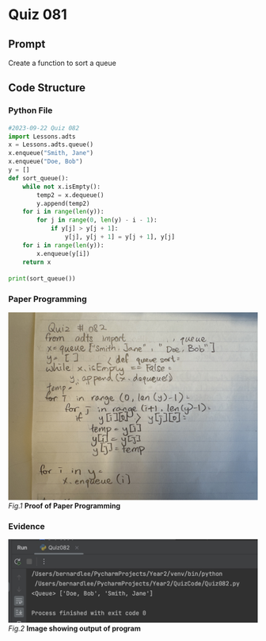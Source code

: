 # Quiz 081

## Prompt
Create a function to sort a queue
## Code Structure

### Python File
```python
#2023-09-22 Quiz 082
import Lessons.adts
x = Lessons.adts.queue()
x.enqueue("Smith, Jane")
x.enqueue("Doe, Bob")
y = []
def sort_queue():
    while not x.isEmpty():
        temp2 = x.dequeue()
        y.append(temp2)
    for i in range(len(y)):
        for j in range(0, len(y) - i - 1):
            if y[j] > y[j + 1]:
                y[j], y[j + 1] = y[j + 1], y[j]
    for i in range(len(y)):
        x.enqueue(y[i])
    return x

print(sort_queue())
```

### Paper Programming
![Paper Programming](../Assets/Quiz082.jpeg)
*Fig.1* **Proof of Paper Programming**


### Evidence
![Evidence](../Assets/Quiz082Evidence.jpg)
*Fig.2* **Image showing output of program**

